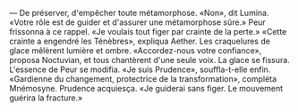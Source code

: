 — De préserver, d'empêcher toute métamorphose.
«Non», dit Lumina. «Votre rôle est de guider et d'assurer une métamorphose sûre.»
Peur frissonna à ce rappel.
«Je voulais tout figer par crainte de la perte.»
«Cette crainte a engendré les Ténèbres», expliqua Aether.
Les craquelures de glace mêlèrent lumière et ombre.
«Accordez-nous votre confiance», proposa Noctuvian, et tous chantèrent d'une seule voix.
La glace se fissura. L'essence de Peur se modifia.
«Je suis Prudence», souffla-t-elle enfin.
«Gardienne du changement, protectrice de la transformation», compléta Mnémosyne.
Prudence acquiesça.
«Je guiderai sans figer. Le mouvement guérira la fracture.»

